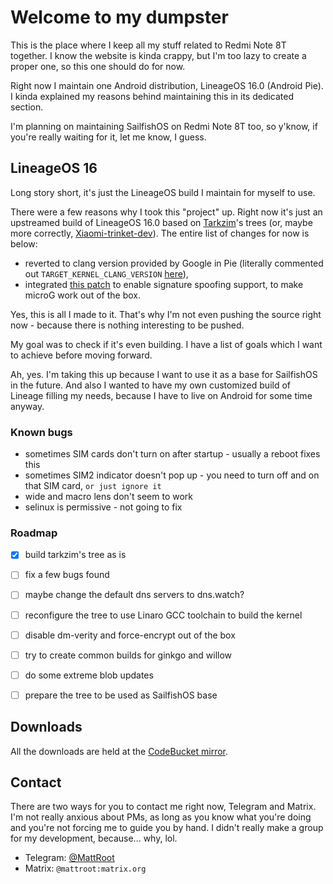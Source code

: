 # Welcome to my dumpster

This is the place where I keep all my stuff related to Redmi Note 8T together. I know the website is kinda crappy, but I'm too lazy to create a proper one, so this one should do for now.

Right now I maintain one Android distribution, LineageOS 16.0 (Android Pie). I kinda explained my reasons behind maintaining this in its dedicated section.

I'm planning on maintaining SailfishOS on Redmi Note 8T too, so y'know, if you're really waiting for it, let me know, I guess.


## LineageOS 16
Long story short, it's just the LineageOS build I maintain for myself to use.

There were a few reasons why I took this "project" up. Right now it's just an upstreamed build of LineageOS 16.0 based on [Tarkzim](https://github.com/tarkzim)'s trees (or, maybe more correctly, [Xiaomi-trinket-dev](https://github.com/Xiaomi-trinket-dev)). The entire list of changes for now is below:

 * reverted to clang version provided by Google in Pie (literally commented out `TARGET_KERNEL_CLANG_VERSION` [here](https://github.com/Xiaomi-trinket-dev/android_device_xiaomi_sm6125-common/blob/lineage-16.0/BoardConfigCommon.mk)),
 * integrated [this patch](https://github.com/lineageos4microg/docker-lineage-cicd/blob/master/src/signature_spoofing_patches/android_frameworks_base-P.patch) to enable signature spoofing support, to make microG work out of the box.

Yes, this is all I made to it. That's why I'm not even pushing the source right now - because there is nothing interesting to be pushed.

My goal was to check if it's even building. I have a list of goals which I want to achieve before moving forward.

Ah, yes. I'm taking this up because I want to use it as a base for SailfishOS in the future. And also I wanted to have my own customized build of Lineage filling my needs, because I have to live on Android for some time anyway.

### Known bugs
 * sometimes SIM cards don't turn on after startup - usually a reboot fixes this
 * sometimes SIM2 indicator doesn't pop up - you need to turn off and on that SIM card, `or just ignore it`
 * wide and macro lens don't seem to work
 * selinux is permissive - not going to fix

### Roadmap
 * [x] build tarkzim's tree as is
 * [ ] fix a few bugs found
 * [ ] maybe change the default dns servers to dns.watch?
 * [ ] reconfigure the tree to use Linaro GCC toolchain to build the kernel
 * [ ] disable dm-verity and force-encrypt out of the box
 * [ ] try to create common builds for ginkgo and willow
 * [ ] do some extreme blob updates
 * [ ] prepare the tree to be used as SailfishOS base


## Downloads
All the downloads are held at the [CodeBucket mirror](https://mirror.codebucket.de/mattroot/willow/).


## Contact
There are two ways for you to contact me right now, Telegram and Matrix. I'm not really anxious about PMs, as long as you know what you're doing and you're not forcing me to guide you by hand. I didn't really make a group for my development, because... why, lol.

 * Telegram: [@MattRoot](https://t.me/MattRoot)
 * Matrix: `@mattroot:matrix.org`
 